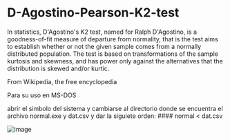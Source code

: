 # D-Agostino-Pearson-K2-test
In statistics, D'Agostino's K2 test, named for Ralph D'Agostino, is a goodness-of-fit measure of departure from normality, that is the test aims to establish whether or not the given sample comes from a normally distributed population. The test is based on transformations of the sample kurtosis and skewness, and has power only against the alternatives that the distribution is skewed and/or kurtic.

From Wikipedia, the free encyclopedia

Para su uso en MS-DOS

abrir el simbolo del sistema y cambiarse al directorio donde se encuentra el archivo normal.exe y dat.csv y 
dar la siguiete orden: #### normal < dat.csv

![image](https://user-images.githubusercontent.com/44904277/168402764-989aea3c-f4b4-42a2-9d79-81569c982f05.png)

